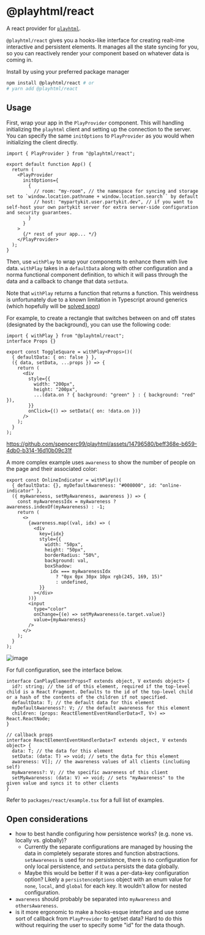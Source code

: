 # @playhtml/react

A react provider for [`playhtml`](https://github.com/spencerc99/playhtml).

`@playhtml/react` gives you a hooks-like interface for creating realt-ime interactive and persistent elements. It manages all the state syncing for you, so you can reactively render your component based on whatever data is coming in.

Install by using your preferred package manager

```bash
npm install @playhtml/react # or
# yarn add @playhtml/react
```

## Usage

First, wrap your app in the `PlayProvider` component. This will handling initializing the `playhtml` client and setting up the connection to the server. You can specify the same `initOptions` to `PlayProvider` as you would when initializing the client directly.

```tsx
import { PlayProvider } from "@playhtml/react";

export default function App() {
  return (
    <PlayProvider
      initOptions={
        {
          // room: "my-room", // the namespace for syncing and storage set to `window.location.pathname + window.location.search`` by default
          // host: "mypartykit.user.partykit.dev", // if you want to self-host your own partykit server for extra server-side configuration and security guarantees.
        }
      }
    >
      {/* rest of your app... */}
    </PlayProvider>
  );
}
```

Then, use `withPlay` to wrap your components to enhance them with live data. `withPlay` takes in a `defaultData` along with other configuration and a norma functional component definition, to which it will pass through the data and a callback to change that data `setData`.

Note that `withPlay` returns a function that returns a function. This weirdness is unfortunately due to a known limitation in Typescript around generics (which hopefully will be [solved soon](https://github.com/microsoft/TypeScript/pull/26349))

For example, to create a rectangle that switches between on and off states (designated by the background), you can use the following code:

```tsx
import { withPlay } from "@playhtml/react";
interface Props {}

export const ToggleSquare = withPlay<Props>()(
  { defaultData: { on: false } },
  ({ data, setData, ...props }) => {
    return (
      <div
        style={{
          width: "200px",
          height: "200px",
          ...(data.on ? { background: "green" } : { background: "red" }),
        }}
        onClick={() => setData({ on: !data.on })}
      />
    );
  }
);
```

https://github.com/spencerc99/playhtml/assets/14796580/beff368e-b659-4db0-b314-16d10b09c31f

A more complex example uses `awareness` to show the number of people on the page and their associated color:

```tsx
export const OnlineIndicator = withPlay()(
  { defaultData: {}, myDefaultAwareness: "#008000", id: "online-indicator" },
  ({ myAwareness, setMyAwareness, awareness }) => {
    const myAwarenessIdx = myAwareness ? awareness.indexOf(myAwareness) : -1;
    return (
      <>
        {awareness.map((val, idx) => (
          <div
            key={idx}
            style={{
              width: "50px",
              height: "50px",
              borderRadius: "50%",
              background: val,
              boxShadow:
                idx === myAwarenessIdx
                  ? "0px 0px 30px 10px rgb(245, 169, 15)"
                  : undefined,
            }}
          ></div>
        ))}
        <input
          type="color"
          onChange={(e) => setMyAwareness(e.target.value)}
          value={myAwareness}
        />
      </>
    );
  }
);
```

![image](https://github.com/spencerc99/playhtml/assets/14796580/37b75f82-7a09-4a35-8794-3003425726f5)

For full configuration, see the interface below.

```tsx
interface CanPlayElementProps<T extends object, V extends object> {
  id?: string; // the id of this element, required if the top-level child is a React Fragment. Defaults to the id of the top-level child or a hash of the contents of the children if not specified.
  defaultData: T; // the default data for this element
  myDefaultAwareness?: V; // the default awareness for this element
  children: (props: ReactElementEventHandlerData<T, V>) => React.ReactNode;
}

// callback props
interface ReactElementEventHandlerData<T extends object, V extends object> {
  data: T; // the data for this element
  setData: (data: T) => void; // sets the data for this element
  awareness: V[]; // the awareness values of all clients (including self)
  myAwareness?: V; // the specific awareness of this client
  setMyAwareness: (data: V) => void; // sets "myAwareness" to the given value and syncs it to other clients
}
```

Refer to `packages/react/example.tsx` for a full list of examples.

## Open considerations

- how to best handle configuring how persistence works? (e.g. none vs. locally vs. globally)?
  - Currently the separate configurations are managed by housing the data in completely separate stores and function abstractions. `setAwareness` is used for no persistence, there is no configuration for only local persistence, and `setData` persists the data globally.
  - Maybe this would be better if it was a per-data-key configuration option? Likely a `persistenceOptions` object with an enum value for `none`, `local`, and `global` for each key. It wouldn't allow for nested configuration.
- `awareness` should probably be separated into `myAwareness` and `othersAwareness`.
- is it more ergonomic to make a hooks-esque interface and use some sort of callback from `PlayProvider` to get/set data? Hard to do this without requiring the user to specify some "id" for the data though.

